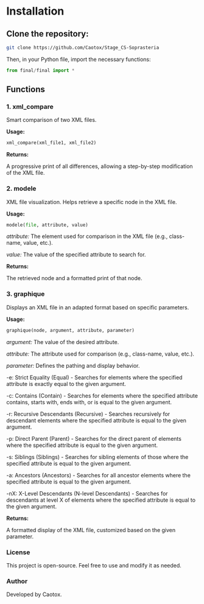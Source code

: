 # Installation

## Clone the repository:

```bash
git clone https://github.com/Caotox/Stage_CS-Soprasteria
```

Then, in your Python file, import the necessary functions:

```python
from final/final import *
```

## Functions

### 1. xml_compare

Smart comparison of two XML files.

**Usage:**

```python
xml_compare(xml_file1, xml_file2)
```

**Returns:**

A progressive print of all differences, allowing a step-by-step modification of the XML file.

### 2. modele

XML file visualization. Helps retrieve a specific node in the XML file.

**Usage:**

```python
modele(file, attribute, value)
```

*attribute:* The element used for comparison in the XML file (e.g., class-name, value, etc.).

*value:* The value of the specified attribute to search for.

**Returns:**

The retrieved node and a formatted print of that node.

### 3. graphique

Displays an XML file in an adapted format based on specific parameters.

**Usage:**

```python
graphique(node, argument, attribute, parameter)
```

*argument:* The value of the desired attribute.

*attribute:* The attribute used for comparison (e.g., class-name, value, etc.).

*parameter:* Defines the pathing and display behavior.

-e: Strict Equality (Equal) - Searches for elements where the specified attribute is exactly equal to the given argument.

-c: Contains (Contain) - Searches for elements where the specified attribute contains, starts with, ends with, or is equal to the given argument.

-r: Recursive Descendants (Recursive) - Searches recursively for descendant elements where the specified attribute is equal to the given argument.

-p: Direct Parent (Parent) - Searches for the direct parent of elements where the specified attribute is equal to the given argument.

-s: Siblings (Siblings) - Searches for sibling elements of those where the specified attribute is equal to the given argument.

-a: Ancestors (Ancestors) - Searches for all ancestor elements where the specified attribute is equal to the given argument.

-nX: X-Level Descendants (N-level Descendants) - Searches for descendants at level X of elements where the specified attribute is equal to the given argument.

**Returns:**

A formatted display of the XML file, customized based on the given parameter.

### License

This project is open-source. Feel free to use and modify it as needed.

### Author

Developed by Caotox.

